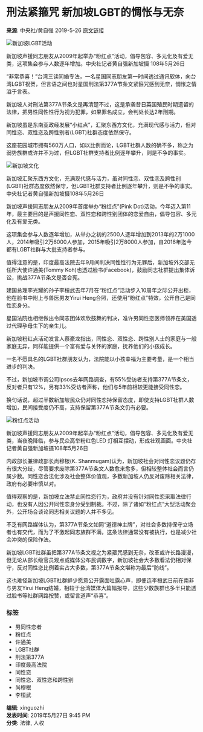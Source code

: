 # 刑法紧箍咒 新加坡LGBT的惆怅与无奈

**来源**: 中央社/黄自强 2019-5-26 [原文链接](https://www.cna.com.tw/news/firstnews/201905260015.aspx)

![新加坡LGBT活动](https://img5.cna.com.tw/www/WebPhotos/1024/20190526/1152x768_20190526000001.jpg)

新加坡声援同志朋友从2009年起举办“粉红点”活动，倡导包容、多元化及有爱无类，这项集会参与人数逐年增加。中央社记者黄自强新加坡摄 108年5月26日

“非常恭喜！”台湾三读同婚专法，一名星国同志朋友第一时间透过通讯软体，向台湾LGBT祝贺，但言语之间也对星国刑法第377A节条文紧箍咒感到无奈，惆怅之情溢于言表。

新加坡人对刑法第377A节条文是再清楚不过，这是承袭昔日英国殖民时期遗留的法律，把男性同性性行为视为犯罪，如果罪名成立，会判处长达2年刑期。

新加坡虽是东南亚政经发展“小红点”，汇聚东西方文化，充满现代感与活力，但对同性恋、双性恋及跨性别者(LGBT)社群态度依然保守。

这座花园城市拥有560万人口，如以比例而论，LGBT社群人数的确不多，称之为弱势族群或许并不为过，但LGBT社群支持者比例逐年攀升，则是不争的事实。

![新加坡文化](https://img5.cna.com.tw/www/WebPhotos/1024/20190526/1152x768_20190526000002.jpg)

新加坡汇聚东西方文化，充满现代感与活力，虽对同性恋、双性恋及跨性别(LGBT)社群态度依然保守，但LGBT社群支持者比例逐年攀升，则是不争的事实。中央社记者黄自强新加坡摄108年5月26日

新加坡声援同志朋友从2009年首度举办“粉红点”(Pink Dot)活动，今年迈入第11年，最主要目的是声援同性恋、双性恋和跨性别团体的恋爱自由，倡导包容、多元化及有爱无类。

这项集会参与人数逐年增加，从举办之初的2500人逐年增加到2013年的2万1000人，2014年吸引2万6000人参加，2015年吸引2万8000人参加，自2016年迄今都有LGBT社群与大批支持者参与。

值得注意的是，印度最高法院去年9月间判决同性性行为无罪后，新加坡外交部无任所大使许通美(Tommy Koh)也透过脸书(Facebook)，鼓励同志社群提出集体诉讼，挑战377A节条文是否合宪。

建国总理李光耀的孙子李桓武去年7月在“粉红点”活动步入10周年之际公开出柜，他在脸书中附上与兽医男友Yirui Heng合照，还使用“粉红点”特效，公开自己是同性恋身分。

星国法院也相继做出令同志团体欢欣鼓舞的判决，准许男同性恋医师领养在美国透过代理孕母生下的亲生儿。

新加坡粉红点活动发言人蔡豪龙指出，同性恋、双性恋、跨性别人士的家庭与一般家庭无异，同样能提供一个富有爱与关怀的家庭，抚养他们的小孩成长。

一名不愿具名的LGBT社群朋友认为，法院能以小孩幸福为主要考量，是一个相当进步的判决。

不过，新加坡市调公司Ipsos去年网路调查，有55%受访者支持第377A节条文，反对者只有12%，另有33%受访者声称，他们与5年前相较更能接受同性恋。

换句话说，超过半数新加坡民众仍对同性恋持保留态度，即使支持LGBT社群人数增加，民间接受度仍不高，支持保留第377A节条文仍有必要。

![粉红点活动](https://img5.cna.com.tw/www/WebPhotos/1024/20190526/1141x768_20190526000003.jpg)

新加坡声援同志朋友从2009年起举办“粉红点”活动，倡导包容、多元化及有爱无类，当夜晚降临，参与民众高举粉红色LED 灯相互摆动，形成壮观画面。中央社记者黄自强新加坡摄108年5月26日

内政部长兼律政部长尚穆根(K. Shanmugam)认为，新加坡社会对同性恋议题仍存有很大分歧，尽管要求废除第377A节条文人数愈来愈多，但相较整体社会而言仍属少数。同性恋合法化涉及社会整体价值观，多数新加坡人仍反对废除相关法律，政府有必要审慎以对。

值得观察的是，新加坡立法禁止同性恋行为，政府并没有针对同性恋采取法律行动，也没有人因公开同性恋身分受到制裁。不过，除了诸如“粉红点”大型活动聚会外，公开场合谈论同志相关议题的人并不多见。

不乏有网路媒体认为，第377A节条文如同“道德神主牌”，对社会多数持保守立场者也有交代，而为了不激起同志族群不满，这条法律通常没有被执行，也是减少社会冲突的保险作法。

新加坡LGBT社群虽把第377A节条文视之为紧箍咒感到无奈，改革或许长路漫漫，但无论从部长级官员观点或媒体公布民调数字，新加坡社会大多数看法仍相对保守，反对同性恋比例着实占大多数，第377A节条文堪称为最后“防线”。

这也难怪新加坡LGBT社群鲜少愿意公开露面吐露心声，即便连李桓武日前在南非与男友Yirui Heng结婚，相较于台湾媒体大篇幅报导，这些少数族群也多半只能透过脸书等社群网路按赞，或留言道声“恭喜”。

### 标签

- 男同性恋者
- 粉红点
- 许通美
- LGBT社群
- 刑法第377A
- 印度最高法院
- 同性恋
- 同性恋、双性恋和跨性别
- 尚穆根
- 李桓武

**编辑**: xinguozhi  
**发表时间**: 2019年5月27日 9:45 PM  
**分类**: 法律, 人权 
<!-- tcd_original_link https://xinguozhi.wordpress.com/2019/05/27/%E5%88%91%E6%B3%95%E7%B4%A7%E7%AE%8D%E5%92%92-%E6%96%B0%E5%8A%A0%E5%9D%A1lgbt%E7%9A%84%E6%83%86%E6%80%85%E4%B8%8E%E6%97%A0%E5%A5%88/ -->
